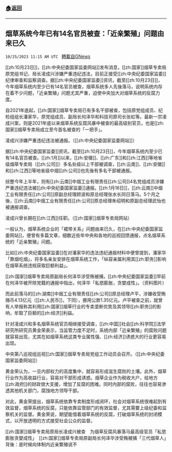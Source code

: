 ###  [:house:返回](README.md)
---


## 烟草系统今年已有14名官员被查：「近亲繁殖」问题由来已久
`10/25/2023 11:15 AM UTC ` [轉載自GNews](https://gnews.org/articles/1879748)

[[zh:10月23日]]，[[zh:中央纪委国家监委网站]]发布消息，[[zh:国家]]烟草专卖局原党组书记、局长凌成兴涉嫌严重违纪违法，目前正接受[[zh:中央纪委国家监委]]纪律审查和监察调查。据[[zh:中央纪委国家监委]]资讯，截至[[zh:10月23日]]，今年烟草系统内至少已有14名官员被查，烟草系统多人先後落马，说明系统内存在着不少问题，「近亲繁殖」问题尤其严重，迫使中央加大对烟草系统的反腐力度。

自2021年底起，[[zh:国家]]烟草专卖局已有多名干部被查，包括原党组成员、纪检组组长潘家华，原党组成员、副局长何泽华和科技司原司长张虹等。最新一宗凌成兴案，则是2021年底以来烟草系统反腐风暴中被查的最高级别官员，也是[[zh:国家]]烟草专卖局成立至今首名被查的「一把手」。

凌成兴涉嫌严重违纪违法被通报。（[[zh:中央纪委国家监委网站]]）

据[[zh:中央纪委国家监委]]资讯，截至[[zh:10月23日]]，今年烟草系统内至少已有14名官员被查。[[zh:1月]]以来，[[zh:安徽]]、[[zh:广东]]和[[zh:江西]]等地省级烟草专卖局（[[zh:公司]]）多名处级以上干部被调查，[[zh:云南]]、[[zh:安徽]]和[[zh:江西]]等地省级中烟[[zh:公司]]也先後有多名干部被通报。

综整今年上半年，则有[[zh:云南]]中烟工业有限责任[[zh:公司]]4名党组成员涉嫌严重违纪违法被[[zh:中央纪委国家监委]]通报。[[zh:1月16日]]，[[zh:云南]]中烟工业有限责任[[zh:公司]]原副总经理顾波和原总经理张水长同日落马。5个月之後，[[zh:云南]]中烟工业有限责任[[zh:公司]]原总经理朱绍明和原副总经理武怡也被通报调查。

凌成兴曾长期在[[zh:江西]]任职。（[[zh:国家]]烟草专卖局网站）

一般认为，烟草系统企业的「裙带关系」问题由来已久，在[[zh:中央纪委国家监委网站]]，便曾有多篇文章，细数近些年中央和各地的巡视回馈通报，点名烟草系统的「近亲繁殖」问题。

比如[[zh:中央纪委国家监委]]在对潘家华的违法违纪通报材料中便曾提到，潘家华「靠烟吃烟」，将多名亲友安排在烟草系统工作，「纵容亲属利用其[[zh:职务]]影响在烟草系统违规获取巨额利益」。

[[zh:国家]]烟草专卖局原副局长何泽华涉受贿被捕，[[zh:中央纪委国家监委]]早前在何泽华被开除党籍的通报中指出，何泽华「私慾膨胀，贪婪成性」。（资料图片）

而此前落马的[[zh:湖南]]中烟工业有限责任[[zh:公司]]原总经理卢平，涉嫌收受贿赂币4.13亿元（[[zh:人民币]]，下同），挪用公款1.35亿元。卢平被查之前，就曾有人举报称其利用[[zh:国家]]烟草行业的专卖垄断优势及其领导[[zh:职务]]的影响，牟取了巨额的[[zh:经济]]利益。

针对凌成兴和多名烟草系统官员相继接受调查，[[zh:中国]]社会[[zh:科学院]]法学研究所研究员黄金荣表示，当监管力度不足时，系统内部「近亲繁殖」的腐败问题就容易出现，尤其在如烟草系统这类专业属性强、[[zh:经济]]诱惑大的行业更容易出现。

中央第八巡视组巡视[[zh:国家]]烟草专卖局党组工作动员会召开。（[[zh:中央纪委国家监委网站]]）

黄金荣认为，一旦内部权力的高度集中，就容易形成滋生腐败的土壤。此外，烟草行业作为高收益行业，容易对干部形成诱惑。烟草企业作为税收大户，给地方[[zh:政府]]的财政很大支援，增加了反腐的困难。同时内部的腐败，往往也容易渗透其他机关部门，腐蚀地方领导干部。

对此，黄金荣提出，烟草系统依靠专卖制度形成闭环，社会对烟草系统很难起到有效监督，烟草系统的反腐，只能依靠监管部门的有效监督，尤其需要上级纪委和监察机关的监督。黄金荣说，期望能借着烟草系统的反腐，打破烟草系统的封闭模式，以开放透明的方式接受社会公众的监督。

[[zh:国家]]烟草专卖局原局长凌成兴被查　为烟草反腐风暴落马最高级官员「私慾膨胀贪婪成性」　[[zh:国家]]烟草专卖局原副局长何泽华涉受贿被捕「三代烟草人」背後：是时候向体制内近亲繁殖说不

